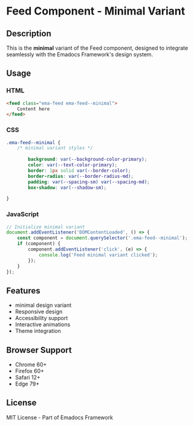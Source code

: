 # Feed Component - Minimal Variant

## Description
This is the **minimal** variant of the Feed component, designed to integrate seamlessly with the Emadocs Framework's design system.

## Usage

### HTML
```html
<feed class="ema-feed ema-feed--minimal">
    Content here
</feed>
```

### CSS
```css
.ema-feed--minimal {
    /* minimal variant styles */
    
        background: var(--background-color-primary);
        color: var(--text-color-primary);
        border: 1px solid var(--border-color);
        border-radius: var(--border-radius-md);
        padding: var(--spacing-sm) var(--spacing-md);
        box-shadow: var(--shadow-sm);
    
}
```

### JavaScript
```javascript
// Initialize minimal variant
document.addEventListener('DOMContentLoaded', () => {
    const component = document.querySelector('.ema-feed--minimal');
    if (component) {
        component.addEventListener('click', (e) => {
            console.log('Feed minimal variant clicked');
        });
    }
});
```

## Features
- minimal design variant
- Responsive design
- Accessibility support
- Interactive animations
- Theme integration

## Browser Support
- Chrome 60+
- Firefox 60+
- Safari 12+
- Edge 79+

## License
MIT License - Part of Emadocs Framework
